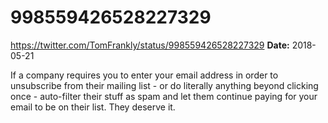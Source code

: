 # 998559426528227329
https://twitter.com/TomFrankly/status/998559426528227329
**Date:** 2018-05-21

If a company requires you to enter your email address in order to unsubscribe from their mailing list - or do literally anything beyond clicking once - auto-filter their stuff as spam and let them continue paying for your email to be on their list. They deserve it.
